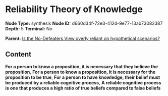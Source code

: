 # Reliability Theory of Knowledge

**Node Type:** synthesis
**Node ID:** d660d34f-72e3-412d-9e77-13ab73082387
**Depth:** 5
**Terminal:** No

**Parent:** [Is the No-Defeaters View overly reliant on hypothetical scenarios?](is-the-no-defeaters-view-overly-reliant-on-hypothetical-scenarios-antithesis-72490c67-f7e3-463a-9c7d-e93b8b837653.md)

## Content

**For a person to know a proposition, it is necessary that they believe the proposition**, **For a person to know a proposition, it is necessary for the proposition to be true**, **For a person to have knowledge, their belief must be produced by a reliable cognitive process**, **A reliable cognitive process is one that produces a high ratio of true beliefs compared to false beliefs**

